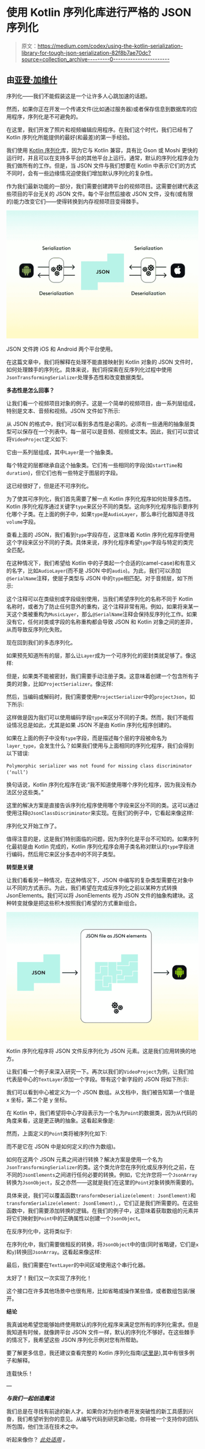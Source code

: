 # 使用 Kotlin 序列化库进行严格的 JSON 序列化

> 原文：<https://medium.com/codex/using-the-kotlin-serialization-library-for-tough-json-serialization-82f8b7ae70dc?source=collection_archive---------0----------------------->

## 由[亚登·加维什](https://www.linkedin.com/in/yarden-gavish-6b2559227)

序列化——我们不能假装这是一个让许多人心跳加速的话题。

然而，如果你正在开发一个传递文件(比如通过服务器)或者保存信息到数据库的应用程序，序列化是不可避免的。

在这里，我们开发了照片和视频编辑应用程序。在我们这个时代，我们已经有了 Kotlin 序列化所能提供的最好(和最差)的第一手经验。

我们使用 [Kotlin 序列化](https://github.com/Kotlin/kotlinx.serialization)库，因为它与 Kotlin 兼容，具有比 Gson 或 Moshi 更快的运行时，并且可以在支持多平台的其他平台上运行。通常，默认的序列化程序会为我们做所有的工作。但是，当 JSON 文件与我们想要在 Kotlin 中表示它们的方式不同时，会有一些边缘情况迫使我们增加默认序列化的复杂性。

作为我们最新功能的一部分，我们需要创建跨平台的视频项目。这需要创建代表这些项目的平台无关的 JSON 文件。每个平台然后接收 JSON 文件，没有(或有限的)能力改变它们——使得转换到内存视频项目变得棘手。

![](img/300611f7f676adbf2555d3c0df4bab7d.png)

JSON 文件跨 iOS 和 Android 两个平台使用。

在这篇文章中，我们将解释在处理不能直接映射到 Kotlin 对象的 JSON 文件时，如何处理棘手的序列化。具体来说，我们将探索在反序列化过程中使用`JsonTransformingSerializer`处理多态性和改变数据类型。

**多态性是怎么回事？**

让我们看一个视频项目对象的例子。这是一个简单的视频项目，由一系列层组成，特别是文本、音频和视频。JSON 文件如下所示:

从 JSON 的格式中，我们可以看到多态性是必需的。必须有一些通用的抽象层类型可以保存在一个列表中。每一层可以是音频、视频或文本。因此，我们可以尝试将`VideoProject`定义如下:

它由一系列层组成，其中`Layer`是一个抽象类。

每个特定的层都继承自这个抽象类。它们有一些相同的字段(如`startTime`和`duration`)，但它们也有一些特定于图层的字段。

这已经很好了，但是还不可序列化。

为了使其可序列化，我们首先需要了解一点 Kotlin 序列化程序如何处理多态性。Kotlin 序列化程序通过关键字`type`来区分不同的类型。这向序列化程序指示要序列化哪个子类。在上面的例子中，如果`type`是`AudioLayer`，那么串行化器知道寻找`volume`字段。

查看上面的 JSON，我们看到`type`字段存在，这意味着 Kotlin 序列化程序将使用这个字段来区分不同的子类。具体来说，序列化程序希望`type`字段与特定的类完全匹配。

在这种情况下，我们希望给 Kotlin 中的子类起一个合适的(camel-case)和有意义的名字，比如`AudioLayer`(而不是 JSON 中的`audio`)。为此，我们可以添加`@SerialName`注释，使层子类型与 JSON 中的`type`相匹配。对于音频层，如下所示:

这个注释可以在类级别或字段级别使用，当我们希望序列化的名称不同于 Kotlin 名称时，或者为了防止任何意外的重构，这个注释非常有用。例如，如果将来某一天这个类被重构为`MusicLayer`，那么`@SerialName`注释会保持反序列化工作。如果没有它，任何对类或字段的名称重构都会导致 JSON 和 Kotlin 对象之间的差异，从而导致反序列化失败。

现在回到我们的多态序列化。

如果预先知道所有的层，那么让`Layer`成为一个可序列化的密封类就足够了。像这样:

但是，如果类不能被密封，我们需要手动注册子类。这意味着创建一个包含所有子类的对象，比如`ProjectSerializer`。像这样:

然后，当编码或解码时，我们需要使用`ProjectSerializer`中的`projectJson`，如下所示:

这样做是因为我们可以使用编码字段`type`来区分不同的子类。然而，我们不能假设情况总是如此，尤其是如果 JSON 不是由 Kotlin 序列化程序创建的。

如果在上面的例子中没有`type`字段，而是描述每个层的字段被命名为`layer_type`，会发生什么？如果我们使用与上面相同的序列化程序，我们会得到以下错误:

`Polymorphic serializer was not found for missing class discriminator (‘null’)`

换句话说，Kotlin 序列化程序在说:“我不知道使用哪个序列化程序，因为我没有办法区分这些类。”

这里的解决方案是直接告诉序列化程序使用哪个字段来区分不同的类。这可以通过使用注释`@JsonClassDiscriminator`来实现。在我们的例子中，它看起来像这样:

序列化又开始工作了。

值得注意的是，这是我们特别面临的问题，因为序列化是平台不可知的。如果序列化最初是由 Kotlin 完成的，Kotlin 序列化程序会用子类名称对默认的`type`字段进行编码，然后用它来区分多态中的不同子类型。

**转型是关键**

让我们看看另一种情况，在这种情况下，JSON 中编写的复杂类型需要在对象中以不同的方式表示。为此，我们希望在完成反序列化之前以某种方式转换 JsonElements。我们可以将 JsonElements 视为 JSON 文件的抽象构建块。这种转变就像是把这些积木按照我们希望的方式重新组合。

![](img/ca98d80207197adbedc484a364575031.png)

Kotlin 序列化程序将 JSON 文件反序列化为 JSON 元素。这是我们应用转换的地方。

让我们看一个例子来深入研究一下。再次以我们的`VideoProject`为例，让我们给代表层中心的`TextLayer`添加一个字段。带有这个新字段的 JSON 将如下所示:

我们可以看到中心被定义为一个 JSON 数组。从文档中，我们被告知第一个值是 x 坐标，第二个是 y 坐标。

在 Kotlin 中，我们希望将中心字段表示为一个名为`Point`的数据类，因为从代码的角度来看，这是更正确的抽象。这看起来像是:

然而，上面定义的`Point`类将被序列化如下:

而不是它在 JSON 中是如何定义的(作为数组)。

如何在这两个 JSON 元素之间进行转换？解决方案是使用一个名为`JsonTransformingSerializer`的类。这个类允许您在序列化或反序列化之前，在不同的`JsonElements`之间进行任何必要的转换。例如，它允许您将一个`JsonArray`转换为`JsonObject`，反之亦然——这就是我们在这里的`Point`对象转换所需要的。

具体来说，我们可以覆盖函数`transformDeserialize(element: JsonElement)`和`transformSerialize(element: JsonElement),`，它们正是我们所需要的。在这些函数中，我们需要添加转换的逻辑。在我们的例子中，这意味着获取数组的元素并将它们映射到`Point`中的正确属性以创建一个`JsonObject`。

在反序列化中，这将类似于:

在序列化中，我们需要做相反的转换，将`JsonObject`中的值(同时省略键，它们是`x`和`y`)转换回`JsonArray`。这看起来像这样:

最后，我们需要在`TextLayer`的中间区域使用这个串行化器。

太好了！我们又一次实现了序列化！

这个接口在许多其他场景中也很有用，比如省略或操作某些值，或者数组包装/展开。

**结论**

我真诚地希望您能够始终使用默认的序列化程序来满足您所有的序列化需求。但是我知道有时候，就像跨平台 JSON 文件一样，默认的序列化不够好。在这些棘手的情况下，我希望这些 JSON 序列化示例对您有所帮助。

要了解更多信息，我还建议查看完整的 Kotlin 序列化指南([这里是](https://github.com/Kotlin/kotlinx.serialization/blob/master/docs/serialization-guide.md)),其中有很多例子和解释。

连载快乐！

—

***与我们一起创造魔法***

我们总是在寻找有前途的新人才。如果你对为创作者开发突破性的新工具感到兴奋，我们希望听到你的意见。从编写代码到研究新功能，你将被一个支持你的团队所包围，他们生活在技术之中。

听起来像你？ [*此处适用*](https://grnh.se/6654aee02us) *。*